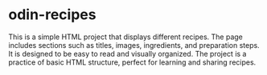 # odin-recipes

This is a simple HTML project that displays different recipes. The page includes sections such as titles, images, ingredients, and preparation steps. It is designed to be easy to read and visually organized. The project is a practice of basic HTML structure, perfect for learning and sharing recipes.
